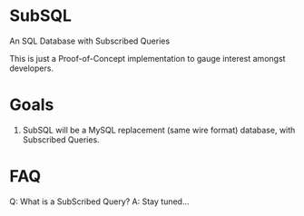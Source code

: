 SubSQL
======

An SQL Database with Subscribed Queries

This is just a Proof-of-Concept implementation to gauge interest amongst developers.


Goals
=====

1. SubSQL will be a MySQL replacement (same wire format) database, with Subscribed Queries.


FAQ
===

Q: What is a SubScribed Query?
A: Stay tuned...

